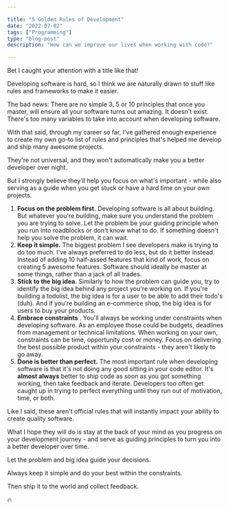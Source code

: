 ```yaml
---

title: "5 Golden Rules of Development"
date: "2022-07-02"
tags: ["Programming"]
type: "blog-post"
description: "How can we improve our lives when working with code?"

---
```


Bet I caught your attention with a title like that!

Developing software is hard, so I think we are naturally drawn to stuff like rules and frameworks to make it easier.

The bad news: There are no simple 3, 5 or 10 principles that once you master, will ensure all your software turns out amazing. It doesn't exist. There's too many variables to take into account when developing software.

With that said, through my career so far, I've gathered enough experience to create my own go-to list of rules and principles that's helped me develop and ship many awesome projects.

They're not universal, and they won't automatically make you a better developer over night.

But I strongly believe they'll help you focus on what's important - while also serving as a guide when you get stuck or have a hard time on your own projects.

1. **Focus on the problem first.** Developing software is all about building. But whatever you're building, make sure you understand the problem you are trying to solve. Let the problem be your guiding principle when you run into roadblocks or don't know what to do. If something doesn't help you solve the problem, it can wait.
2. **Keep it simple.** The biggest problem I see developers make is trying to do too much. I've always preferred to do less, but do it better instead. Instead of adding 10 half-assed features that kind of work, focus on creating 5 awesome features. Software should ideally be master at some things, rather than a jack of all trades.
3. **Stick to the big idea.** Similarly to how the problem can guide you, try to identify the big idea behind any project you're working on. If you're building a todolist, the big idea is for a user to be able to add their todo's (duh). And if you're building an e-commerce shop, the big idea is for users to buy your products.
4. **Embrace constraints** . You'll always be working under constraints when developing software. As an employee those could be budgets, deadlines from management or technical limitations. When working on your own, constraints can be time, opportunity cost or money. Focus on delivering the best possible product within your constraints - they aren't likely to go away.
5. **Done is better than perfect.** The most important rule when developing software is that it's not doing any good sitting in your code editor. It's **almost always** better to ship code as soon as you got something working, then take feedback and iterate. Developers too often get caught up in trying to perfect everything until they run out of motivation, time, or both.

Like I said, these aren't official rules that will instantly impact your ability to create quality software.

What I hope they will do is stay at the back of your mind as you progress on your development journey - and serve as guiding principles to turn you into a better developer over time.

Let the problem and big idea guide your decisions.

Always keep it simple and do your best within the constraints.

Then ship it to the world and collect feedback.

🔥

​
